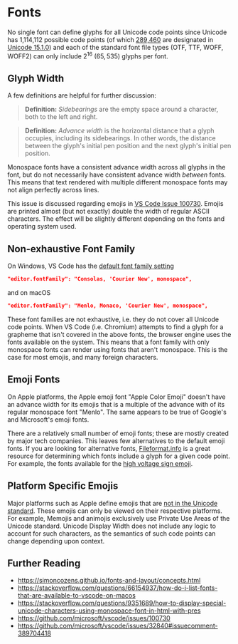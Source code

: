 # Fonts

No single font can define glyphs for all Unicode code points since Unicode has 1,114,112 possible code points (of which [289,460](https://www.unicode.org/versions/stats/charcountv15_1.html) are designated in [Unicode 15.1.0](https://www.unicode.org/versions/Unicode15.1.0/)) and each of the standard font file types (OTF, TTF, WOFF, WOFF2) can only include $2^{16}$ $(65,535)$ glyphs per font.

## Glyph Width

A few definitions are helpful for further discussion:

> **Definition:** *Sidebearings* are the empty space around a character, both to the left and right.

> **Definition:** *Advance width* is the horizontal distance that a glyph occupies, including its sidebearings.  In other words, the distance between the glyph's initial pen position and the next glyph's initial pen position.

Monospace fonts have a consistent advance width across all glyphs in the font, but do not necessarily have consistent advance width *between* fonts.  This means that text rendered with multiple different monospace fonts may not align perfectly across lines.

This issue is discussed regarding emojis in [VS Code Issue 100730](https://github.com/microsoft/vscode/issues/100730).  Emojis are printed almost (but not exactly) double the width of regular ASCII characters.  The effect will be slightly different depending on the fonts and operating system used.

## Non-exhaustive Font Family

On Windows, VS Code has the [default font family setting](https://code.visualstudio.com/docs/getstarted/settings)

```json
"editor.fontFamily": "Consolas, 'Courier New', monospace",
```

and on macOS

```json
"editor.fontFamily": "Menlo, Monaco, 'Courier New', monospace",
```

These font families are not exhaustive, i.e. they do not cover all Unicode code points.  When VS Code (i.e. Chromium) attempts to find a glyph for a grapheme that isn't covered in the above fonts, the browser engine uses the fonts available on the system.  This means that a font family with only monospace fonts can render using fonts that aren't monospace.  This is the case for most emojis, and many foreign characters.

## Emoji Fonts

On Apple platforms, the Apple emoji font "Apple Color Emoji" doesn't have an advance width for its emojis that is a multiple of the advance with of its regular monospace font "Menlo".  The same appears to be true of Google's and Microsoft's emoji fonts.

There are a relatively small number of emoji fonts; these are mostly created by major tech companies.  This leaves few alternatives to the default emoji fonts.  If you are looking for alternative fonts, [Fileformat.info](https://www.fileformat.info) is a great resource for determining which fonts include a glyph for a given code point.  For example, the fonts available for the [high voltage sign emoji](https://www.fileformat.info/info/unicode/char/26a1/fontsupport.htm).

## Platform Specific Emojis

Major platforms such as Apple define emojis that are [not in the Unicode standard](https://emojipedia.org/glossary#pua).  These emojis can only be viewed on their respective platforms.  For example, Memojis and animojis exclusively use Private Use Areas of the Unicode standard.  Unicode Display Width does not include any logic to account for such characters, as the semantics of such code points can change depending upon context.

## Further Reading

- <https://simoncozens.github.io/fonts-and-layout/concepts.html>
- <https://stackoverflow.com/questions/66154937/how-do-i-list-fonts-that-are-available-to-vscode-on-macos>
- <https://stackoverflow.com/questions/9351689/how-to-display-special-unicode-characters-using-monospace-font-in-html-with-pres>
- <https://github.com/microsoft/vscode/issues/100730>
- <https://github.com/microsoft/vscode/issues/32840#issuecomment-389704418>
